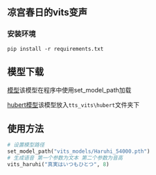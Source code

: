 ## 凉宫春日的vits变声

### 安装环境

```
pip install -r requirements.txt
```

## 模型下载

[模型](https://huggingface.co/scixing/Haruhi_Vits/blob/main/Haruhi_54000.pth)该模型在程序中使用set_model_path加载

[hubert模型](https://huggingface.co/scixing/Haruhi_Vits/blob/main/hubert-soft-0d54a1f4.pt)该模型放入`tts_vits\hubert`文件夹下

## 使用方法

```python
# 设置模型路径
set_model_path("vits_models/Haruhi_54000.pth")
# 生成语音 第一个参数为文本 第二个参数为音高
vits_haruhi("真実はいつもひとつ", 8)
```